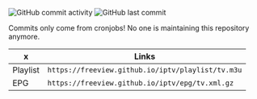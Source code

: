 ![GitHub commit activity](https://img.shields.io/github/commit-activity/m/freeview/iptv) ![GitHub last commit](https://img.shields.io/github/last-commit/freeview/iptv)

Commits only come from cronjobs! No one is maintaining this repository anymore.

|x|Links|
|-|-|
|Playlist|`https://freeview.github.io/iptv/playlist/tv.m3u`|
|EPG|`https://freeview.github.io/iptv/epg/tv.xml.gz`|
